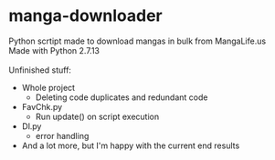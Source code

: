 # manga-downloader
Python scrtipt made to download mangas in bulk from MangaLife.us
<br>Made with Python 2.7.13
<br><br>Unfinished stuff:
<ul>
    <li>Whole project
        <ul>
            <li>Deleting code duplicates and redundant code</li>
        </ul>
    </li>
    <li>FavChk.py
        <ul>
            <li>Run update() on script execution</li>
        </ul>
    </li>
    <li>Dl.py
        <ul>
            <li>error handling</li>
        </ul>
    </li>
    <li>And a lot more, but I'm happy with the current end results</li>
</ul>
